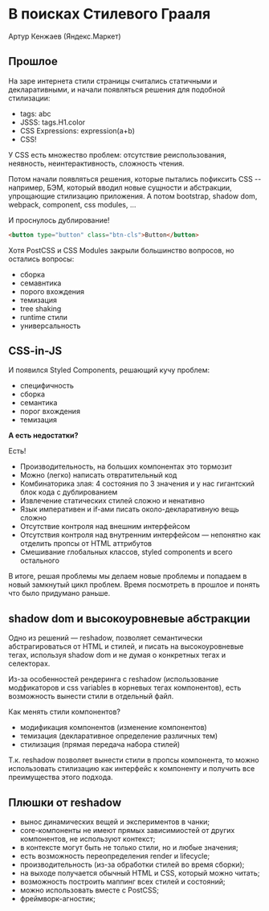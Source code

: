 # В поисках Стилевого Грааля
Артур Кенжаев (Яндекс.Маркет)

## Прошлое
На заре интернета стили страницы считались статичными и декларативными, и начали появляться решения для подобной 
стилизации:
 - tags: <font>abc</font>
 - JSSS: tags.H1.color
 - CSS Expressions: expression(a+b)
 - CSS!

У CSS есть множество проблем: отсутствие реиспользования, неявность, неинтерактивность, сложность чтения. 

Потом начали появляться решения, которые пытались пофиксить CSS -- например, БЭМ, который вводил новые сущности и 
абстракции, упрощающие стилизацию приложения. А потом bootstrap, shadow dom, webpack, component, css modules, ...

И проснулось дублирование!

```html
<button type="button" class="btn-cls">Button</button>
```

Хотя PostCSS и CSS Modules закрыли большинство вопросов, но остались вопросы:
 - сборка 
 - семавнтика
 - порого вхождения
 - темизация
 - tree shaking
 - runtime стили
 - универсальность
 
## CSS-in-JS
И появился Styled Components, решающий кучу проблем:
 - специфичность
 - сборка
 - семантика
 - порог вхождения
 - темизация

**А есть недостатки?**

Есть! 
 - Производительность, на больших компонентах это тормозит
 - Можно (легко) написать отвратительный код
 - Комбинаторика злая: 4 состояния по 3 значения и у нас гигантский блок кода с дублированием
 - Извлечение статических стилей сложно и ненативно
 - Язык императивен и if-ами писать около-декларативную вещь сложно
 - Отсутствие контроля над внешним интерфейсом
 - Отсутствия контроля над внутренним интерфейсом — непонятно как отделить пропсы от HTML аттрибутов
 - Смешивание глобальных классов, styled components и всего остального
 
В итоге, решая проблемы мы делаем новые проблемы и попадаем в новый замкнутый цикл проблем. Время посмотреть в 
прошлое и понять что было придумано раньше.

## shadow dom и высокоуровневые абстракции

Одно из решений — reshadow, позволяет семантически абстрагироваться от HTML и стилей, и писать на высокоуровневые 
тегах, используя shadow dom и не думая о конкретных тегах и селекторах. 

Из-за особенностей рендеринга с reshadow (использование модфикаторов и css variables в корневых тегах компонентов), 
есть возможность вынести стили в отдельный файл. 

Как менять стили компонентов?
 - модификация компонентов (изменение компонентов)
 - темизация (декларативное определение различных тем)
 - стилизация (прямая передача набора стилей)

Т.к. reshadow позволяет вынести стили в пропсы компонента, то можно использовать стилизацию как интерфейс к 
компоненту и получить все преимущества этого подхода.

## Плюшки от reshadow
 - вынос динамических вещей и экспериментов в чанки;
 - core-компоненты не имеют прямых зависимиостей от других компонентов, не используют контекст;
 - в контексте могут быть не только стили, но и любые значения;
 - есть возможность переопределения render и lifecycle;
 - производительность (из-за обработки стилей во время сборки);
 - на выходе получается обычный HTML и CSS, который можно читать;
 - возможность построить маппинг всех стилей и состояний;
 - можно использовать вместе с PostCSS;
 - фреймворк-агностик;
